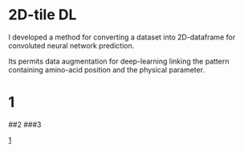 # 2D-tile DL
I developed a method for converting a dataset into 2D-dataframe for convoluted neural network prediction.

Its permits data augmentation for deep-learning linking the pattern containing amino-acid position and the physical parameter.

# 1
##2
###3

[1](#test)

